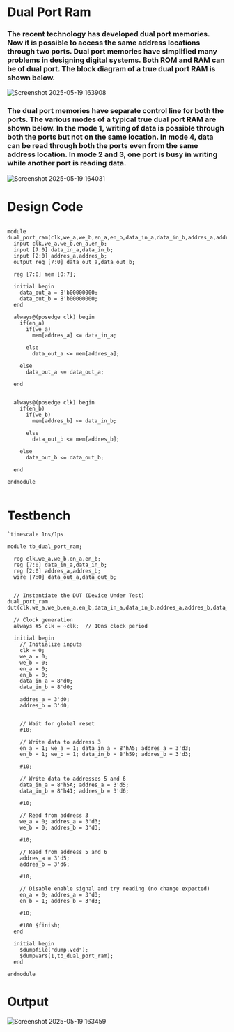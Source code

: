 # Dual Port Ram

### The recent technology has developed dual port memories. Now it is possible to access the same address locations through two ports. Dual port memories have simplified many problems in designing digital systems. Both ROM and RAM can be of dual port. The block diagram of a true dual port RAM is shown below.

![Screenshot 2025-05-19 163908](https://github.com/user-attachments/assets/2715a80f-b0f9-4537-a998-87386565e654)

### The dual port memories have separate control line for both the ports. The various modes of a typical true dual port RAM are shown below. In the mode 1, writing of data is possible through both the ports but not on the same location. In mode 4, data can be read through both the ports even from the same address location. In mode 2 and 3, one port is busy in writing while another port is reading data.

![Screenshot 2025-05-19 164031](https://github.com/user-attachments/assets/2044492b-fd56-4fb1-8ffd-8ad5ccca8d5d)



# Design Code
```

module dual_port_ram(clk,we_a,we_b,en_a,en_b,data_in_a,data_in_b,addres_a,addres_b,data_out_a,data_out_b);
  input clk,we_a,we_b,en_a,en_b;
  input [7:0] data_in_a,data_in_b;
  input [2:0] addres_a,addres_b;
  output reg [7:0] data_out_a,data_out_b;
  
  reg [7:0] mem [0:7];
  
  initial begin
    data_out_a = 8'b00000000;
    data_out_b = 8'b00000000;
  end
  
  always@(posedge clk) begin
    if(en_a)
      if(we_a)
        mem[addres_a] <= data_in_a;
    
      else
        data_out_a <= mem[addres_a];
    
    else
      data_out_a <= data_out_a;
    
  end
    
    
  always@(posedge clk) begin
    if(en_b)
      if(we_b)
        mem[addres_b] <= data_in_b;
    
      else
        data_out_b <= mem[addres_b];
    
    else
      data_out_b <= data_out_b;
    
  end
  
endmodule
    
```

# Testbench
```
`timescale 1ns/1ps

module tb_dual_port_ram;
  
  reg clk,we_a,we_b,en_a,en_b;
  reg [7:0] data_in_a,data_in_b;
  reg [2:0] addres_a,addres_b;
  wire [7:0] data_out_a,data_out_b;


  // Instantiate the DUT (Device Under Test)
dual_port_ram dut(clk,we_a,we_b,en_a,en_b,data_in_a,data_in_b,addres_a,addres_b,data_out_a,data_out_b);

  // Clock generation
  always #5 clk = ~clk;  // 10ns clock period

  initial begin
    // Initialize inputs
    clk = 0;
    we_a = 0;
    we_b = 0;
    en_a = 0;
    en_b = 0;
    data_in_a = 8'd0;
    data_in_b = 8'd0;

    addres_a = 3'd0;
    addres_b = 3'd0;


    // Wait for global reset
    #10;

    // Write data to address 3
    en_a = 1; we_a = 1; data_in_a = 8'hA5; addres_a = 3'd3;
    en_b = 1; we_b = 1; data_in_b = 8'h59; addres_b = 3'd3;

    #10;

    // Write data to addresses 5 and 6
    data_in_a = 8'h5A; addres_a = 3'd5;
    data_in_b = 8'h41; addres_b = 3'd6;

    #10;

    // Read from address 3
    we_a = 0; addres_a = 3'd3;
    we_b = 0; addres_b = 3'd3;

    #10;

    // Read from address 5 and 6
    addres_a = 3'd5;
    addres_b = 3'd6;

    #10;

    // Disable enable signal and try reading (no change expected)
    en_a = 0; addres_a = 3'd3;
    en_b = 1; addres_b = 3'd3;

    #10;

    #100 $finish;
  end
  
  initial begin
    $dumpfile("dump.vcd");
    $dumpvars(1,tb_dual_port_ram);
  end

endmodule

```

# Output

![Screenshot 2025-05-19 163459](https://github.com/user-attachments/assets/40df052a-f6d3-420a-93fc-b1bc4eb6c1c4)
